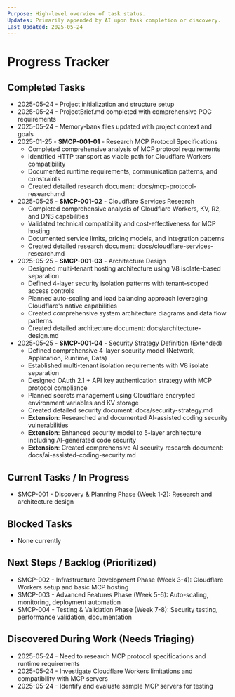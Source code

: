 ```yaml
---
Purpose: High-level overview of task status.
Updates: Primarily appended by AI upon task completion or discovery.
Last Updated: 2025-05-24
---
```


# Progress Tracker

## Completed Tasks
* 2025-05-24 - Project initialization and structure setup
* 2025-05-24 - ProjectBrief.md completed with comprehensive POC requirements
* 2025-05-24 - Memory-bank files updated with project context and goals
* 2025-01-25 - **SMCP-001-01** - Research MCP Protocol Specifications
  - Completed comprehensive analysis of MCP protocol requirements
  - Identified HTTP transport as viable path for Cloudflare Workers compatibility
  - Documented runtime requirements, communication patterns, and constraints
  - Created detailed research document: docs/mcp-protocol-research.md
* 2025-05-25 - **SMCP-001-02** - Cloudflare Services Research
  - Completed comprehensive analysis of Cloudflare Workers, KV, R2, and DNS capabilities
  - Validated technical compatibility and cost-effectiveness for MCP hosting
  - Documented service limits, pricing models, and integration patterns
  - Created detailed research document: docs/cloudflare-services-research.md
* 2025-05-25 - **SMCP-001-03** - Architecture Design
  - Designed multi-tenant hosting architecture using V8 isolate-based separation
  - Defined 4-layer security isolation patterns with tenant-scoped access controls
  - Planned auto-scaling and load balancing approach leveraging Cloudflare's native capabilities
  - Created comprehensive system architecture diagrams and data flow patterns
  - Created detailed architecture document: docs/architecture-design.md
* 2025-05-25 - **SMCP-001-04** - Security Strategy Definition (Extended)
  - Defined comprehensive 4-layer security model (Network, Application, Runtime, Data)
  - Established multi-tenant isolation requirements with V8 isolate separation
  - Designed OAuth 2.1 + API key authentication strategy with MCP protocol compliance
  - Planned secrets management using Cloudflare encrypted environment variables and KV storage
  - Created detailed security document: docs/security-strategy.md
  - **Extension**: Researched and documented AI-assisted coding security vulnerabilities
  - **Extension**: Enhanced security model to 5-layer architecture including AI-generated code security
  - **Extension**: Created comprehensive AI security research document: docs/ai-assisted-coding-security.md

## Current Tasks / In Progress
* SMCP-001 - Discovery & Planning Phase (Week 1-2): Research and architecture design

## Blocked Tasks
* None currently

## Next Steps / Backlog (Prioritized)
* SMCP-002 - Infrastructure Development Phase (Week 3-4): Cloudflare Workers setup and basic MCP hosting
* SMCP-003 - Advanced Features Phase (Week 5-6): Auto-scaling, monitoring, deployment automation
* SMCP-004 - Testing & Validation Phase (Week 7-8): Security testing, performance validation, documentation

## Discovered During Work (Needs Triaging)
* 2025-05-24 - Need to research MCP protocol specifications and runtime requirements
* 2025-05-24 - Investigate Cloudflare Workers limitations and compatibility with MCP servers
* 2025-05-24 - Identify and evaluate sample MCP servers for testing
